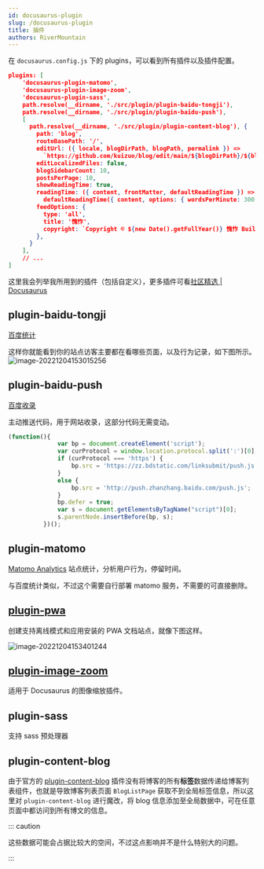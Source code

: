 ```yaml
---
id: docusaurus-plugin
slug: /docusaurus-plugin
title: 插件
authors: RiverMountain
---
```


在 `docusaurus.config.js` 下的 plugins，可以看到所有插件以及插件配置。

```json title='docusaurus.config.js'
plugins: [
    'docusaurus-plugin-matomo',
    'docusaurus-plugin-image-zoom',
    'docusaurus-plugin-sass',
    path.resolve(__dirname, './src/plugin/plugin-baidu-tongji'),
    path.resolve(__dirname, './src/plugin/plugin-baidu-push'),
    [
      path.resolve(__dirname, './src/plugin/plugin-content-blog'), {
        path: 'blog',
        routeBasePath: '/',
        editUrl: ({ locale, blogDirPath, blogPath, permalink }) =>
          `https://github.com/kuizuo/blog/edit/main/${blogDirPath}/${blogPath}`,
        editLocalizedFiles: false,
        blogSidebarCount: 10,
        postsPerPage: 10,
        showReadingTime: true,
        readingTime: ({ content, frontMatter, defaultReadingTime }) =>
          defaultReadingTime({ content, options: { wordsPerMinute: 300 } }),
        feedOptions: {
          type: 'all',
          title: '愧怍',
          copyright: `Copyright © ${new Date().getFullYear()} 愧怍 Built with Docusaurus.<p><a href="http://beian.miit.gov.cn/" class="footer_lin">${beian}</a></p>`,
        },
      }
    ],
    // ...
]
```

这里我会列举我所用到的插件（包括自定义），更多插件可看[社区精选 | Docusaurus](https://docusaurus.io/zh-CN/community/resources#community-plugins)

## plugin-baidu-tongji

[百度统计](https://tongji.baidu.com/web/welcome/login)

这样你就能看到你的站点访客主要都在看哪些页面，以及行为记录，如下图所示。![image-20221204153015256](https://img.kuizuo.cn/image-20221204153015256.png)

## plugin-baidu-push

[百度收录](https://ziyuan.baidu.com/dailysubmit/index)

主动推送代码，用于网站收录，这部分代码无需变动。

```javascript
(function(){
              var bp = document.createElement('script');
              var curProtocol = window.location.protocol.split(':')[0];
              if (curProtocol === 'https') {
                  bp.src = 'https://zz.bdstatic.com/linksubmit/push.js';
              }
              else {
                  bp.src = 'http://push.zhanzhang.baidu.com/push.js';
              }
              bp.defer = true;
              var s = document.getElementsByTagName("script")[0];
              s.parentNode.insertBefore(bp, s);
          })();
```

## plugin-matomo

[Matomo Analytics](https://matomo.org/) 站点统计，分析用户行为，停留时间。

与百度统计类似，不过这个需要自行部署 matomo 服务，不需要的可直接删除。

## [plugin-pwa](https://docusaurus.io/zh-CN/docs/api/plugins/@docusaurus/plugin-pwa)

创建支持离线模式和应用安装的 PWA 文档站点，就像下图这样。

![image-20221204153401244](https://img.kuizuo.cn/image-20221204153401244.png)

## [plugin-image-zoom](https://github.com/flexanalytics/plugin-image-zoom)

适用于 Docusaurus 的图像缩放插件。

## plugin-sass

支持 sass 预处理器

## plugin-content-blog

由于官方的 [plugin-content-blog](https://docusaurus.io/zh-CN/docs/api/plugins/@docusaurus/plugin-content-blog) 插件没有将博客的所有**标签**数据传递给博客列表组件，也就是导致博客列表页面 `BlogListPage` 获取不到全局标签信息，所以这里对 `plugin-content-blog` 进行魔改，将 blog 信息添加至全局数据中，可在任意页面中都访问到所有博文的信息。

::: caution

这些数据可能会占据比较大的空间，不过这点影响并不是什么特别大的问题。

:::
